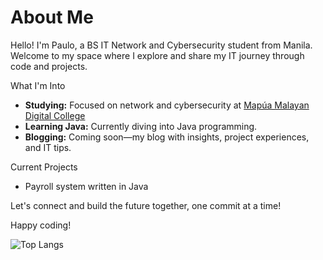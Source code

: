 # About Me

Hello! I'm Paulo, a BS IT Network and Cybersecurity student from Manila. Welcome to my space where I explore and share my IT journey through code and projects.

What I'm Into

- **Studying:** Focused on network and cybersecurity at [Mapúa Malayan Digital College](https://www.mmdc.mcl.edu.ph/)
- **Learning Java:** Currently diving into Java programming.
- **Blogging:** Coming soon—my blog with insights, project experiences, and IT tips.

Current Projects

- Payroll system written in Java

Let's connect and build the future together, one commit at a time! 

Happy coding!


![Top Langs](https://github-readme-stats.vercel.app/api/top-langs/?username=polochamps&theme=tokyonight)
